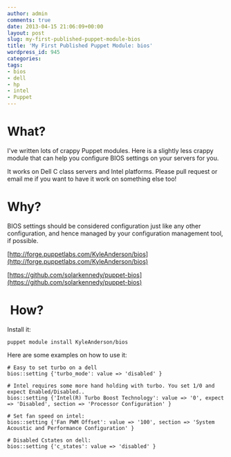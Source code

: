 ```yaml
---
author: admin
comments: true
date: 2013-04-15 21:06:09+00:00
layout: post
slug: my-first-published-puppet-module-bios
title: 'My First Published Puppet Module: bios'
wordpress_id: 945
categories:
tags:
- bios
- dell
- hp
- intel
- Puppet
---
```


# What?


I've written lots of crappy Puppet modules. Here is a slightly less crappy module that can help you configure BIOS settings on your servers for you.

It works on Dell C class servers and Intel platforms. Please pull request or email me if you want to have it work on something else too!


# Why?


BIOS settings should be considered configuration just like any other configuration, and hence managed by your configuration management tool, if possible.

[http://forge.puppetlabs.com/KyleAnderson/bios](http://forge.puppetlabs.com/KyleAnderson/bios)

[https://github.com/solarkennedy/puppet-bios](https://github.com/solarkennedy/puppet-bios)


#  How?


Install it:

    
    puppet module install KyleAnderson/bios


Here are some examples on how to use it:

    
    # Easy to set turbo on a dell 
    bios::setting {'turbo_mode': value => 'disabled' } 
    
    # Intel requires some more hand holding with turbo. You set 1/0 and expect Enabled/Disabled.. 
    bios::setting {'Intel(R) Turbo Boost Technology': value => '0', expect => 'Disabled', section => 'Processor Configuration' }
    
    # Set fan speed on intel: 
    bios::setting {'Fan PWM Offset': value => '100', section => 'System Acoustic and Performance Configuration' }
    
    # Disabled Cstates on dell:
    bios::setting {'c_states': value => 'disabled' }
